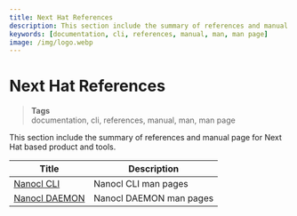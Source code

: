 ```yaml
---
title: Next Hat References
description: This section include the summary of references and manual page for Next Hat based product and tools.
keywords: [documentation, cli, references, manual, man, man page]
image: /img/logo.webp
---
```


# Next Hat References

> **Tags** <br />
> documentation, cli, references, manual, man, man page

This section include the summary of references and manual page for Next Hat based product and tools.

| Title      | Description |
| ----------- | ----------- |
| [Nanocl CLI](/docs/references/nanocl/cli)   | Nanocl CLI man pages    |
| [Nanocl DAEMON](/docs/references/nanocl/daemon.md) | Nanocl DAEMON man pages |
